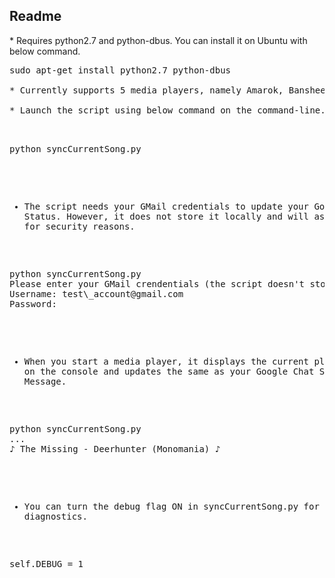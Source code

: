 <h2>Readme</h2>
* Requires python2.7 and python-dbus. You can install it on Ubuntu with below command.

   <pre>sudo apt-get install python2.7 python-dbus

* Currently supports 5 media players, namely Amarok, Banshee, Clementine, Guayadeque (my fav) and Rhythmbox.

* Launch the script using below command on the command-line.

   <pre>python syncCurrentSong.py</pre>

* The script needs your GMail credentials to update your Google Chat Status. However, it does not store it locally and will ask you everytime for security reasons.
<pre>
python syncCurrentSong.py
Please enter your GMail crendentials (the script doesn't store it)
Username: test\_account@gmail.com
Password: 
</pre>

* When you start a media player, it displays the current playlist song on the console and updates the same as your Google Chat Status Message.
<pre>
python syncCurrentSong.py 
...
♪ The Missing - Deerhunter (Monomania) ♪
</pre>

* You can turn the debug flag ON in syncCurrentSong.py for additional diagnostics.
<pre>self.DEBUG = 1</pre>
